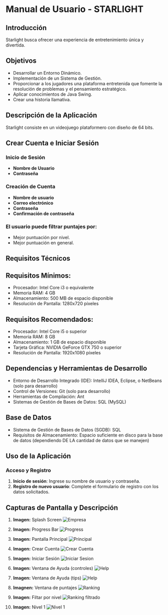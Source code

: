 
# Manual de Usuario - STARLIGHT

## Introducción
Starlight busca ofrecer una experiencia de entretenimiento única y divertida. 

## Objetivos
- Desarrollar un Entorno Dinámico.
- Implementación de un Sistema de Gestión.
- Proporcionar a los jugadores una plataforma entretenida que fomente la resolución de problemas y el pensamiento estratégico.
- Aplicar conocimientos de Java Swing.
- Crear una historia llamativa.

## Descripción de la Aplicación
Starlight consiste en un videojuego plataformero con diseño de 64 bits.

## Crear Cuenta e Iniciar Sesión
### Inicio de Sesión
- **Nombre de Usuario**
- **Contraseña**

### Creación de Cuenta
- **Nombre de usuario**
- **Correo electrónico**
- **Contraseña**
- **Confirmación de contraseña**

### El usuario puede filtrar puntajes por:
- Mejor puntuación por nivel.
- Mejor puntuación en general.

## Requisitos Técnicos
## Requisitos Mínimos:
- Procesador: Intel Core i3 o equivalente
- Memoria RAM: 4 GB
- Almacenamiento: 500 MB de espacio disponible
- Resolución de Pantalla: 1280x720 píxeles

## Requisitos Recomendados:
- Procesador: Intel Core i5 o superior
- Memoria RAM: 8 GB
- Almacenamiento: 1 GB de espacio disponible
- Tarjeta Gráfica: NVIDIA GeForce GTX 750 o superior
- Resolución de Pantalla: 1920x1080 píxeles

## Dependencias y Herramientas de Desarrollo
- Entorno de Desarrollo Integrado (IDE): IntelliJ IDEA, Eclipse, o NetBeans (solo para desarrollo)
- Control de Versiones: Git (solo para desarrollo)
- Herramientas de Compilación: Ant
- Sistemas de Gestión de Bases de Datos: SQL (MySQL)

## Base de Datos
- Sistema de Gestión de Bases de Datos (SGDB): SQL
- Requisitos de Almacenamiento: Espacio suficiente en disco para la base de datos (dependiendo DE LA cantidad de datos que se manejen)

## Uso de la Aplicación
### Acceso y Registro
1. **Inicio de sesión**: Ingrese su nombre de usuario y contraseña.
2. **Registro de nuevo usuario**: Complete el formulario de registro con los datos solicitados.

## Capturas de Pantalla y Descripción
1. **Imagen:** Splash Screen
![Empresa](https://github.com/davco0720/Starlight/blob/main/Documentaci%C3%B3n%20y%20ayuda/img_user/Empresa.png)

2. **Imagen:** Progress Bar
![Progress](https://github.com/davco0720/Starlight/blob/main/Documentaci%C3%B3n%20y%20ayuda/img_user/progress.png)

3. **Imagen:** Pantalla Principal
![Principal](https://github.com/davco0720/Starlight/blob/main/Documentaci%C3%B3n%20y%20ayuda/img_user/principal.png)

4. **Imagen:** Crear Cuenta
![Crear Cuenta](https://github.com/davco0720/Starlight/blob/main/Documentaci%C3%B3n%20y%20ayuda/img_user/crear.png)

5. **Imagen:** Iniciar Sesión
![Iniciar Sesion](https://github.com/davco0720/Starlight/blob/main/Documentaci%C3%B3n%20y%20ayuda/img_user/iniciar.png)

6. **Imagen:** Ventana de Ayuda (controles)
![Help](https://github.com/davco0720/Starlight/blob/main/Documentaci%C3%B3n%20y%20ayuda/img_user/ayuda.png)

7. **Imagen:** Ventana de Ayuda (tips)
![Help](https://github.com/davco0720/Starlight/blob/main/Documentaci%C3%B3n%20y%20ayuda/img_user/tips.png)

8. **Imagnen:** Ventana de puntajes
![Ranking](https://github.com/davco0720/Starlight/blob/main/Documentaci%C3%B3n%20y%20ayuda/img_user/top.png)

9. **Imagen:** Filtar por nivel
![Ranking filtrado](https://github.com/davco0720/Starlight/blob/main/Documentaci%C3%B3n%20y%20ayuda/img_user/top2.png)

10. **Imagen:** Nivel 1
![Nivel 1](https://github.com/davco0720/Starlight/blob/main/Documentaci%C3%B3n%20y%20ayuda/img_user/m1n1.png)
